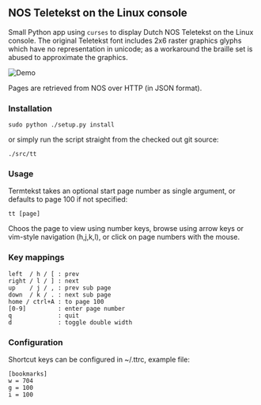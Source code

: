 
## NOS Teletekst on the Linux console

Small Python app using `curses` to display Dutch NOS Teletekst on the Linux
console. The original Teletekst font includes 2x6 raster graphics glyphs which
have no representation in unicode; as a workaround the braille set is abused to
approximate the graphics.

![Demo](/tt.png)

Pages are retrieved from NOS over HTTP (in JSON format).


### Installation

```
sudo python ./setup.py install
```

or simply run the script straight from the checked out git source:

```
./src/tt
```

### Usage

Termtekst takes an optional start page number as single argument, or defaults to page 100 if not specified:

```
tt [page]
```

Choos the page to view using number keys, browse using arrow keys or vim-style navigation (h,j,k,l), or click
on page numbers with the mouse.

### Key mappings

````
left  / h / [ : prev
right / l / ] : next
up    / j / , : prev sub page
down  / k / . : next sub page
home / ctrl+A : to page 100
[0-9]         : enter page number
q             : quit
d             : toggle double width
````

### Configuration

Shortcut keys can be configured in ~/.ttrc, example file:

````
[bookmarks]
w = 704
g = 100
i = 100
````


